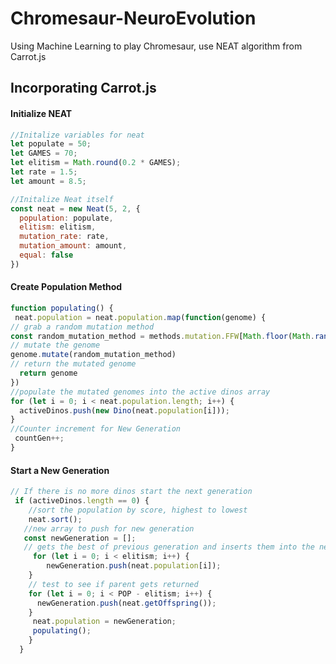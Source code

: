 # Chromesaur-NeuroEvolution
Using Machine Learning to play Chromesaur, use NEAT algorithm from Carrot.js

## Incorporating Carrot.js 
#### Initialize NEAT
```javascript 
//Initalize variables for neat 
let populate = 50;
let GAMES = 70;
let elitism = Math.round(0.2 * GAMES);
let rate = 1.5;
let amount = 8.5; 

//Initalize Neat itself 
const neat = new Neat(5, 2, {
  population: populate,
  elitism: elitism,
  mutation_rate: rate,
  mutation_amount: amount,
  equal: false
})
```
#### Create Population Method
```javascript
function populating() {
 neat.population = neat.population.map(function(genome) { 
// grab a random mutation method
const random_mutation_method = methods.mutation.FFW[Math.floor(Math.random() * methods.mutation.FFW.length)]
// mutate the genome
genome.mutate(random_mutation_method)
// return the mutated genome
  return genome
})
//populate the mutated genomes into the active dinos array 
for (let i = 0; i < neat.population.length; i++) {
  activeDinos.push(new Dino(neat.population[i]));
}
//Counter increment for New Generation
 countGen++;
}
```
#### Start a New Generation
```javascript
// If there is no more dinos start the next generation
 if (activeDinos.length == 0) {
    //sort the population by score, highest to lowest
    neat.sort(); 
   //new array to push for new generation
   const newGeneration = [];
   // gets the best of previous generation and inserts them into the next population
     for (let i = 0; i < elitism; i++) {
        newGeneration.push(neat.population[i]);
    }
    // test to see if parent gets returned
    for (let i = 0; i < POP - elitism; i++) {
      newGeneration.push(neat.getOffspring());
    }
     neat.population = newGeneration;
     populating(); 
    }
  }
```



